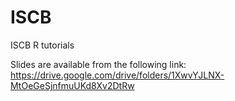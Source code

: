 # ISCB
ISCB R tutorials

Slides are available from the following link: https://drive.google.com/drive/folders/1XwvYJLNX-MtOeGeSjnfmuUKd8Xv2DtRw
